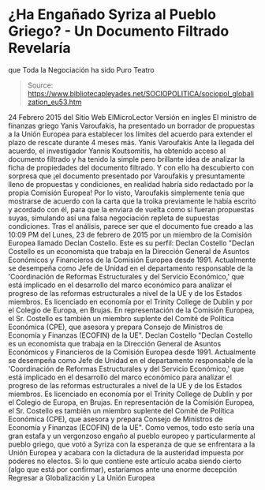 # ¿Ha Engañado Syriza al Pueblo Griego? - Un Documento Filtrado Revelaría 
que Toda la Negociación ha sido Puro Teatro

> Source: https://www.bibliotecapleyades.net/SOCIOPOLITICA/sociopol_globalization_eu53.htm

24 Febrero 2015
del Sitio Web ElMicroLector
Versión en ingles
El ministro de finanzas griego Yanis Varoufakis, ha presentado un borrador de propuestas a la Unión Europea para establecer los límites del acuerdo para extender el plazo de rescate durante 4 meses más.
Yanis Varoufakis
Ante la llegada del acuerdo, el investigador Yannis Koutsomitis, ha obtenido acceso al documento filtrado y ha tenido la simple pero brillante idea de analizar la ficha de propiedades del documento filtrado. Y con ello ha descubierto con sorpresa que ¡el documento presentado por Varoufakis y presuntamente lleno de propuestas y condiciones, en realidad habría sido redactado por la propia Comisión Europea!
Por lo visto, Varoufakis simplemente tenía que mostrarse de acuerdo con la carta que la troika previamente le había escrito y acordado con él, para que la enviara de vuelta como si fueran propuestas suyas, simulando así una falsa negociación repleta de supuestas condiciones. Tras el análisis, parece ser que el documento fue creado a las 10:09 PM del Lunes, 23 de febrero de 2015 por un miembro de la Comisión Europea llamado Declan Costello. Este es su perfil:
Declan Costello "Declan Costello es un economista que trabaja en la Dirección General de Asuntos Económicos y Financieros de la Comisión Europea desde 1991. Actualmente se desempeña como Jefe de Unidad en el departamento responsable de la 'Coordinación de Reformas Estructurales y del Servicio Económico,' que está implicado en el desarrollo del marco económico para analizar el progreso de las reformas estructurales a nivel de la UE y de los Estados miembros. Es licenciado en economía por el Trinity College de Dublín y por el Colegio de Europa, en Brujas. En representación de la Comisión Europea, el Sr. Costello es también un miembro suplente del Comité de Política Económica (CPE), que asesora y prepara Consejo de Ministros de Economía y Finanzas (ECOFIN) de la UE".
Declan Costello
"Declan Costello es un economista que trabaja en la Dirección General de Asuntos Económicos y Financieros de la Comisión Europea desde 1991.
Actualmente se desempeña como Jefe de Unidad en el departamento responsable de la 'Coordinación de Reformas Estructurales y del Servicio Económico,' que está implicado en el desarrollo del marco económico para analizar el progreso de las reformas estructurales a nivel de la UE y de los Estados miembros.
Es licenciado en economía por el Trinity College de Dublín y por el Colegio de Europa, en Brujas.
En representación de la Comisión Europea, el Sr. Costello es también un miembro suplente del Comité de Política Económica (CPE), que asesora y prepara Consejo de Ministros de Economía y Finanzas (ECOFIN) de la UE".
Como vemos, todo esto sería una gran estafa y un vergonzoso engaño al pueblo europeo y particularmente al pueblo griego, que votó a Syriza con la esperanza de que se enfrentara a la Unión Europea y acabara con la dictadura de la austeridad impuesta por poderes no electos. Si lo que contiene este artículo acaba siendo cierto (algo que está por confirmar), estaríamos ante una enorme decepción
Regresar a Globalización y La Unión Europea
